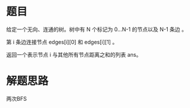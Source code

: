 # 题目
给定一个无向、连通的树。树中有 N 个标记为 0...N-1 的节点以及 N-1 条边 。  

第 i 条边连接节点 edges[i][0] 和 edges[i][1] 。  

返回一个表示节点 i 与其他所有节点距离之和的列表 ans。
# 解题思路
两次BFS